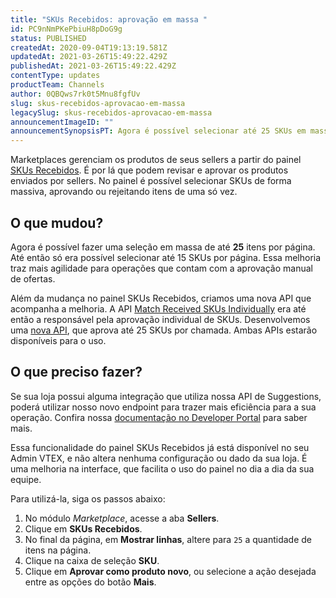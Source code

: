 ```yaml
---
title: "SKUs Recebidos: aprovação em massa "
id: PC9nNmPKePbiuH8pDoG9g
status: PUBLISHED
createdAt: 2020-09-04T19:13:19.581Z
updatedAt: 2021-03-26T15:49:22.429Z
publishedAt: 2021-03-26T15:49:22.429Z
contentType: updates
productTeam: Channels
author: 0QBQws7rk0t5Mnu8fgfUv
slug: skus-recebidos-aprovacao-em-massa
legacySlug: skus-recebidos-aprovacao-em-massa
announcementImageID: ""
announcementSynopsisPT: Agora é possível selecionar até 25 SKUs em massa no painel SKUs Recebidos. Também criamos uma API nova para isso.
---
```


Marketplaces gerenciam os produtos de seus sellers a partir do painel [SKUs Recebidos](https://help.vtex.com/pt/tutorial/sugerindo-e-aprovando-skus--tutorials_396). É por lá que podem revisar e aprovar os produtos enviados por sellers. No painel é possível selecionar SKUs de forma massiva, aprovando ou rejeitando itens de uma só vez. 

## O que mudou?

Agora é possível fazer uma seleção em massa de até **25** itens por página. Até então só era possível selecionar até 15 SKUs por página. Essa melhoria traz mais agilidade para operações que contam com a aprovação manual de ofertas.  

Além da mudança no painel SKUs Recebidos, criamos uma nova API que acompanha a melhoria. A API [Match Received SKUs Individually](https://developers.vtex.com/vtex-developer-docs/reference/match-received-skus-1) era até então a responsável pela aprovação individual de SKUs. Desenvolvemos uma [nova API](https://developers.vtex.com/vtex-developer-docs/reference/match-received-skus-1#match-multiple-received-skus), que aprova até 25 SKUs por chamada. Ambas APIs estarão disponíveis para o uso. 

## O que preciso fazer?

Se sua loja possui alguma integração que utiliza nossa API de Suggestions, poderá utilizar nosso novo endpoint para trazer mais eficiência para a sua operação. Confira nossa [documentação no Developer Portal](https://developers.vtex.com/vtex-developer-docs/reference/match-received-skus-1#match-multiple-received-skus) para saber mais. 

Essa funcionalidade do painel SKUs Recebidos já está disponível no seu Admin VTEX, e não altera nenhuma configuração ou dado da sua loja. É uma melhoria na interface, que facilita o uso do painel no dia a dia da sua equipe. 

Para utilizá-la, siga os passos abaixo:

1. No módulo *Marketplace*, acesse a aba **Sellers**.  
2. Clique em **SKUs Recebidos**.   
3. No final da página, em **Mostrar linhas**, altere para `25` a quantidade de itens na página.  
4. Clique na caixa de seleção **SKU**.  
5. Clique em **Aprovar como produto novo**, ou selecione a ação desejada entre as opções do botão **Mais**.  

